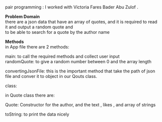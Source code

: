 pair programming : I worked with Victoria Fares Bader Abu Zulof .

**Problem Domain**<br>
there are a json data that have an array of quotes, and it is required to read it and output a random quote and <br>to be able to search for a quote by the author name<br>


**Methods**<br>
in App file there are 2 methods:<br>

main: to call the required methods and collect user input<br>
randomQuote: to give a random number between 0 and the array length<br>

convertingJsonFile: this is the important method that take the path of json file and conver it to object in our Qouts class.<br>

class:<br>




in Quote class there are:<br>

Quote: Constructor for the author, and the text , likes , and array of strings<br>

toString: to print the data nicely<br>